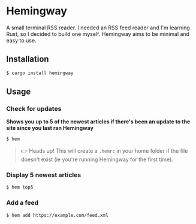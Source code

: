 # Hemingway

A small terminal RSS reader. I needed an RSS feed reader and I'm learning Rust, so I decided to build one myself. Hemingway aims to be minimal and easy to use.

## Installation

```bash
$ cargo install hemingway
```

## Usage

### Check for updates

**Shows you up to 5 of the newest articles if there's been an update to the site since you last ran Hemingway**

```bash
$ hem
```

> 👉 Heads up! This will create a `.hemrc` in your home folder if the file doesn't exist (ie you're running Hemingway for the first time).

### Display 5 newest articles

```bash
$ hem top5
```

### Add a feed

```bash
$ hem add https://example.com/feed.xml
```
